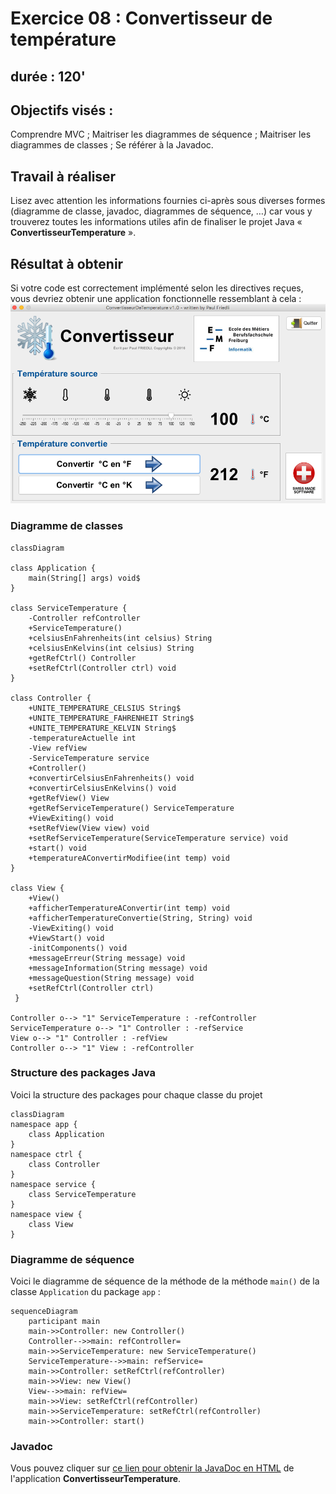 # Exercice 08 : Convertisseur de température
## durée : 120'
## Objectifs visés :
Comprendre MVC ; Maitriser les diagrammes de séquence ; Maitriser les diagrammes de classes ; Se référer à la Javadoc.

## Travail à réaliser
Lisez avec attention les informations fournies ci-après sous diverses formes (diagramme de classe, javadoc, diagrammes de séquence, …) car vous y trouverez toutes les informations utiles afin de finaliser le projet Java « **ConvertisseurTemperature** ».

## Résultat à obtenir
Si votre code est correctement implémenté selon les directives reçues, vous devriez obtenir une application fonctionnelle ressemblant à cela :
![interface](images/interface_final.png)

### Diagramme de classes

```mermaid 
classDiagram

class Application {
    main(String[] args) void$    
}

class ServiceTemperature {
    -Controller refController
    +ServiceTemperature()
    +celsiusEnFahrenheits(int celsius) String
    +celsiusEnKelvins(int celsius) String
    +getRefCtrl() Controller
    +setRefCtrl(Controller ctrl) void
}

class Controller {
    +UNITE_TEMPERATURE_CELSIUS String$
    +UNITE_TEMPERATURE_FAHRENHEIT String$
    +UNITE_TEMPERATURE_KELVIN String$
    -temperatureActuelle int
    -View refView
    -ServiceTemperature service
    +Controller()
    +convertirCelsiusEnFahrenheits() void
    +convertirCelsiusEnKelvins() void
    +getRefView() View
    +getRefServiceTemperature() ServiceTemperature
    +ViewExiting() void
    +setRefView(View view) void
    +setRefServiceTemperature(ServiceTemperature service) void
    +start() void
    +temperatureAConvertirModifiee(int temp) void
}

class View {
    +View()
    +afficherTemperatureAConvertir(int temp) void
    +afficherTemperatureConvertie(String, String) void
    -ViewExiting() void
    +ViewStart() void
    -initComponents() void
    +messageErreur(String message) void
    +messageInformation(String message) void
    +messageQuestion(String message) void
    +setRefCtrl(Controller ctrl)
 }

Controller o--> "1" ServiceTemperature : -refController
ServiceTemperature o--> "1" Controller : -refService
View o--> "1" Controller : -refView
Controller o--> "1" View : -refController

```
### Structure des packages Java
Voici la structure des packages pour chaque classe du projet
```mermaid
classDiagram
namespace app {
    class Application
}
namespace ctrl {
    class Controller
}
namespace service {
    class ServiceTemperature
}
namespace view {
    class View
}
```
### Diagramme de séquence
Voici le diagramme de séquence de la méthode de la méthode `main()` de la classe `Application` du package `app` :
```mermaid
sequenceDiagram
    participant main
    main->>Controller: new Controller()
    Controller-->>main: refController=
    main->>ServiceTemperature: new ServiceTemperature()
    ServiceTemperature-->>main: refService=
    main->>Controller: setRefCtrl(refController)
    main->>View: new View()
    View-->>main: refView=
    main->>View: setRefCtrl(refController)
    main->>ServiceTemperature: setRefCtrl(refController)
    main->>Controller: start()
```
### Javadoc
Vous pouvez cliquer sur [ce lien pour obtenir la JavaDoc en HTML](javadoc/index.html) de l'application **ConvertisseurTemperature**.
